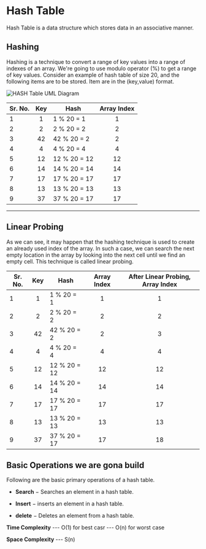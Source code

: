 # Hash Table

Hash Table is a data structure which stores data in an associative manner.

## Hashing

Hashing is a technique to convert a range of key values into a range of indexes of an array. We're going to use modulo operator (%) to get a range of key values. Consider an example of hash table of size 20, and the following items are to be stored. Item are in the (key,value) format.

![HASH Table UML Diagram](https://www.tutorialspoint.com/data_structures_algorithms/images/hash_function.jpg)

| Sr. No. |  Key  | Hash         | Array Index |
| ------- | :---: | ------------ | :---------: |
| 1       |   1   | 1 % 20 = 1   |      1      |
| 2       |   2   | 2 % 20 = 2   |      2      |
| 3       |  42   | 42 % 20 = 2  |      2      |
| 4       |   4   | 4 % 20 = 4   |      4      |
| 5       |  12   | 12 % 20 = 12 |     12      |
| 6       |  14   | 14 % 20 = 14 |     14      |
| 7       |  17   | 17 % 20 = 17 |     17      |
| 8       |  13   | 13 % 20 = 13 |     13      |
| 9       |  37   | 37 % 20 = 17 |     17      |

----------

## Linear Probing

As we can see, it may happen that the hashing technique is used to create an already used index of the array. In such a case, we can search the next empty location in the array by looking into the next cell until we find an empty cell. This technique is called linear probing.

| Sr. No. |  Key  | Hash         | Array Index | After Linear Probing, Array Index |
| ------- | :---: | ------------ | :---------: | :-------------------------------: |
| 1       |   1   | 1 % 20 = 1   |      1      |                 1                 |
| 2       |   2   | 2 % 20 = 2   |      2      |                 2                 |
| 3       |  42   | 42 % 20 = 2  |      2      |                 3                 |
| 4       |   4   | 4 % 20 = 4   |      4      |                 4                 |
| 5       |  12   | 12 % 20 = 12 |     12      |                12                 |
| 6       |  14   | 14 % 20 = 14 |     14      |                14                 |
| 7       |  17   | 17 % 20 = 17 |     17      |                17                 |
| 8       |  13   | 13 % 20 = 13 |     13      |                13                 |
| 9       |  37   | 37 % 20 = 17 |     17      |                18                 |

## Basic Operations we are gona build

Following are the basic primary operations of a hash table.

- **Search** − Searches an element in a hash table.

- **Insert** − inserts an element in a hash table.

- **delete** − Deletes an element from a hash table.

**Time Complexity**  --- O(1) for best casr
--- O(n) for worst case

**Space Complexity** --- S(n)
